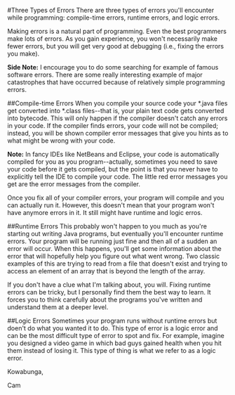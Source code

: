 #Three Types of Errors
There are three types of errors you'll encounter while programming: compile-time errors, runtime errors, and logic errors.

Making errors is a natural part of programming. Even the best programmers make lots of errors. As you gain experience, you won't necessarily make fewer errors, but you will get very good at debugging (i.e., fixing the errors you make).

**Side Note:** I encourage you to do some searching for example of famous software errors. There are some really interesting example of major catastrophes that have occurred because of relatively simple programming errors.

##Compile-time Errors
When you compile your source code your *.java files get converted into *.class files--that is, your plain text code gets converted into bytecode. This will only happen if the compiler doesn't catch any errors in your code. If the compiler finds errors, your code will not be compiled; instead, you will be shown compiler error messages that give you hints as to what might be wrong with your code.

**Note:** In fancy IDEs like NetBeans and Eclipse, your code is automatically compiled for you as you program--actually, sometimes you need to save your code before it gets compiled, but the point is that you never have to explicitly tell the IDE to compile your code. The little red error messages you get are the error messages from the compiler.

Once you fix all of your compiler errors, your program will compile and you can actually run it. However, this doesn't mean that your program won't have anymore errors in it. It still might have runtime and logic erros.

##Runtime Errors
This probably won't happen to you much as you're starting out writing Java programs, but eventually you'll encounter runtime errors. Your program will be running just fine and then all of a sudden an error will occur. When this happens, you'll get some information about the error that will hopefully help you figure out what went wrong. Two classic examples of this are trying to read from a file that doesn't exist and trying to access an element of an array that is beyond the length of the array.

If you don't have a clue what I'm talking about, you will. Fixing runtime errors can be tricky, but I personally find them the best way to learn. It forces you to think carefully about the programs you've written and understand them at a deeper level.

##Logic Errors
Sometimes your program runs without runtime errors but doen't do what you wanted it to do. This type of error is a logic error and can be the most difficult type of error to spot and fix. For example, imagine you designed a video game in which bad guys gained health when you hit them instead of losing it. This type of thing is what we refer to as a logic error.

Kowabunga,

Cam
